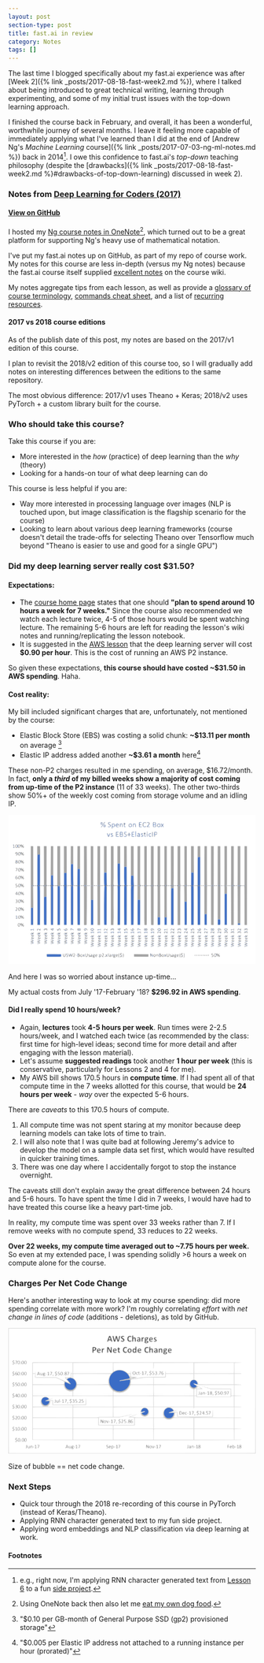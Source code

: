 ```yaml
---
layout: post
section-type: post
title: fast.ai in review
category: Notes
tags: []
---
```


The last time I blogged specifically about my fast.ai experience was after [Week 2]({% link _posts/2017-08-18-fast-week2.md %}), where I talked about being introduced to great technical writing, learning through experimenting, and some of my initial trust issues with the top-down learning approach.

I finished the course back in February, and overall, it has been a wonderful, worthwhile journey of several months. I leave it feeling more capable of immediately applying what I've learned than I did at the end of [Andrew Ng's _Machine Learning_ course]({% link _posts/2017-07-03-ng-ml-notes.md %}) back in 2014[^applicable]. I owe this confidence to fast.ai's _top-down_ teaching philosophy (despite the [drawbacks]({% link _posts/2017-08-18-fast-week2.md %}#drawbacks-of-top-down-learning) discussed in week 2).

### Notes from [Deep Learning for Coders (2017)](http://course17.fast.ai/)

#### [View on GitHub](https://github.com/iconix/fast.ai/blob/master/help/2017/README.md)

I hosted my [Ng course notes in OneNote](https://1drv.ms/u/s!AraXgcy9RrRQhchBmtnUm1hHaageog?wd=target%28Ng%20ML%20Notes.one%7CBB2FD368-5C9F-4366-A3FE-33B132AB4D9E%2F%29)[^I-work-for-OneNote], which turned out to be a great platform for supporting Ng's heavy use of mathematical notation.

I've put my fast.ai notes up on GitHub, as part of my repo of course work. My notes for this course are less in-depth (versus my Ng notes) because the fast.ai course itself supplied [excellent notes](http://wiki.fast.ai/index.php/Course_notes) on the course wiki.

My notes aggregate tips from each lesson, as well as provide a [glossary of course terminology](https://github.com/iconix/fast.ai/blob/master/help/glossary.md), [commands cheat sheet](https://github.com/iconix/fast.ai/blob/master/help/cmd-cheat.md), and a list of [recurring resources](https://github.com/iconix/fast.ai/blob/master/help/resources.md).

#### 2017 vs 2018 course editions

As of the publish date of this post, my notes are based on the 2017/v1 edition of this course.

I plan to revisit the 2018/v2 edition of this course too, so I will gradually add notes on interesting differences between the editions to the same repository.

The most obvious difference: 2017/v1 uses Theano + Keras; 2018/v2 uses PyTorch + a custom library built for the course.

### Who should take this course?

Take this course if you are:
- More interested in the _how_ (practice) of deep learning than the _why_ (theory)
- Looking for a hands-on tour of what deep learning can do

This course is less helpful if you are:
- Way more interested in processing language over images (NLP is touched upon, but image classification is the flagship scenario for the course)
- Looking to learn about various deep learning frameworks (course doesn't detail the trade-offs for selecting Theano over Tensorflow much beyond "Theano is easier to use and good for a single GPU")

### Did my deep learning server really cost $31.50?

#### Expectations:

- The [course home page](http://course17.fast.ai/index.html) states that one should **"plan to spend around 10 hours a week for 7 weeks."** Since the course also recommended we watch each lecture twice, 4-5 of those hours would be spent watching lecture. The remaining 5-6 hours are left for reading the lesson's wiki notes and running/replicating the lesson notebook.
- It is suggested in the [AWS lesson](http://course17.fast.ai/lessons/aws.html) that the deep learning server will cost **$0.90 per hour**. This is the cost of running an AWS P2 instance.

So given these expectations, **this course should have costed ~$31.50 in AWS spending**. Haha.

#### Cost reality:

My bill included significant charges that are, unfortunately, not mentioned by the course:
- Elastic Block Store (EBS) was costing a solid chunk: **~$13.11 per month** on average [^ebs]
- Elastic IP address added another **~$3.61 a month** here[^elastic-ip]

These non-P2 charges resulted in me spending, on average, $16.72/month. In fact, **only a _third_ of my billed weeks show a majority of cost coming from up-time of the P2 instance** (11 of 33 weeks). The other two-thirds show 50%+ of the weekly cost coming from storage volume and an idling IP.

![Percentage spent on EC2 Box vs EBS+ElasticIP](/img/posts/aws-percent-spending.svg)

And here I was so worried about instance up-time...

My actual costs from July '17-February '18? **$296.92 in AWS spending**.

#### Did I really spend 10 hours/week?

- Again, **lectures** took **4-5 hours per week**. Run times were 2-2.5 hours/week, and I watched each twice (as recommended by the class: first time for high-level ideas; second time for more detail and after engaging with the lesson material).
- Let's assume **suggested readings** took another **1 hour per week** (this is conservative, particularly for Lessons 2 and 4 for me).
- My AWS bill shows 170.5 hours in **compute time**. If I had spent all of that compute time in the 7 weeks allotted for this course, that would be **24 hours per week** - _way_ over the expected 5-6 hours.

There are _caveats_ to this 170.5 hours of compute.
1. All compute time was not spent staring at my monitor because deep learning models can take lots of time to train.
2. I will also note that I was quite bad at following Jeremy's advice to develop the model on a sample data set first, which would have resulted in quicker training times.
3. There was one day where I accidentally forgot to stop the instance overnight.

The caveats still don't explain away the great difference between 24 hours and 5-6 hours. To have spent the time I did in 7 weeks, I would have had to have treated this course like a heavy part-time job.

In reality, my compute time was spent over 33 weeks rather than 7. If I remove weeks with no compute spend, 33 reduces to 22 weeks.

**Over 22 weeks, my compute time averaged out to ~7.75 hours per week.** So even at my extended pace, I was spending solidly >6 hours a week on compute alone for the course.

### Charges Per Net Code Change

Here's another interesting way to look at my course spending: did more spending correlate with more work? I'm roughly correlating _effort_ with _net change in lines of code_ (additions - deletions), as told by GitHub.

![AWS Charges Per Net Code Change](/img/posts/aws-charges-per-net-code-change.svg)

Size of bubble == net code change.

### Next Steps

- Quick tour through the 2018 re-recording of this course in PyTorch (instead of Keras/Theano).
- Applying RNN character generated text to my fun side project.
- Applying word embeddings and NLP classification via deep learning at work.

#### Footnotes

[^applicable]: e.g., right now, I'm applying RNN character generated text from [Lesson 6](https://github.com/iconix/fast.ai/blob/master/nbs/lesson6-hmwk.ipynb) to a fun [side project](https://github.com/iconix/fb-chat-rnn).
[^I-work-for-OneNote]: Using OneNote back then also let me [eat my own dog food](https://en.wikipedia.org/wiki/Eating_your_own_dog_food).
[^ebs]: "$0.10 per GB-month of General Purpose SSD (gp2) provisioned storage"
[^elastic-ip]: "$0.005 per Elastic IP address not attached to a running instance per hour (prorated)"
